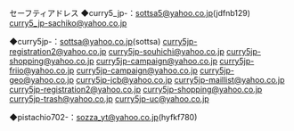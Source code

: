 セーフティアドレス
◆curry5_jp-：sottsa5@yahoo.co.jp(jdfnb129)
curry5_jp-sachiko@yahoo.co.jp

◆curry5jp-：sottsa@yahoo.co.jp(sottsa)
curry5jp-registration2@yahoo.co.jp
curry5jp-souhichi@yahoo.co.jp
curry5jp-shopping@yahoo.co.jp
curry5jp-campaign@yahoo.co.jp
curry5jp-friio@yahoo.co.jp
curry5jp-campaign@yahoo.co.jp
curry5jp-geo@yahoo.co.jp
curry5jp-jcb@yahoo.co.jp
curry5jp-maillist@yahoo.co.jp
curry5jp-registration2@yahoo.co.jp
curry5jp-shopping@yahoo.co.jp
curry5jp-trash@yahoo.co.jp
curry5jp-uc@yahoo.co.jp

◆pistachio702-：sozza_yt@yahoo.co.jp(hyfkf780)
